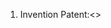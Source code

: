 1. Invention Patent:<<Optimization Method for Large Wind Turbines with Medium and Shallow Water Depths Based on Sequential Least Squares Programming Optimization Algorithm>>

